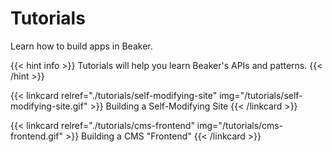 # Tutorials

Learn how to build apps in Beaker.

{{< hint info >}}
Tutorials will help you learn Beaker's APIs and patterns.
{{< /hint >}}

{{< linkcard relref="./tutorials/self-modifying-site" img="/tutorials/self-modifying-site.gif" >}}
  Building a Self-Modifying Site
{{< /linkcard >}}

{{< linkcard relref="./tutorials/cms-frontend" img="/tutorials/cms-frontend.gif" >}}
  Building a CMS "Frontend"
{{< /linkcard >}}